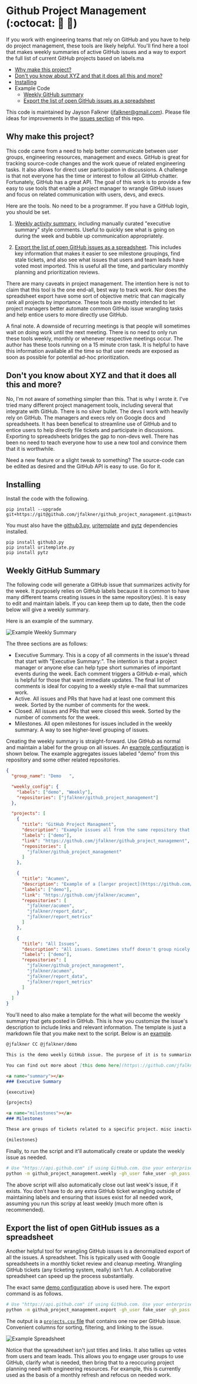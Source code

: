 Github Project Management (:octocat: :snake: :tada:)
===

If you work with engineering teams that rely on GitHub and you have to help do project management, these tools are likely helpful. You'll find here a tool that makes weekly summaries of active GitHub issues and a way to export the full list of current GitHub projects based on labels.ma

- [Why make this project?](#why-make-this-project)
- [Don't you know about XYZ and that it does all this and more?](#dont-you-know-about-xyz-and-that-it-does-all-this-and-more)
- [Installing](#installing)
- Example Code
  - [Weekly GitHub summary](#weekly-github-summary)
  - [Export the list of open GitHub issues as a spreadsheet](#export-the-list-of-open-github-issues-as-a-spreadsheet)

This code is maintained by Jayson Falkner (jfalkner@gmail.com). Please file
ideas for improvements in the [issues section](https://github.com/jfalkner/github_project_management/issues) of this repo.

Why make this project?
---

This code came from a need to help better communicate between user groups, engineering resources, management and execs. GitHub is great for tracking source-code changes and the work queue of related engineering tasks. It also allows for direct user participation in discussions. A challenge is that not everyone has the time or interest to follow all GitHub chatter. Fortunately, GitHub has a great API. The goal of this work is to provide a few easy to use tools that enable a project manager to wrangle GitHub issues and focus on related communication with users, devs, and execs.

Here are the tools. No need to be a programmer. If you have a GitHub login, you should be set.

1. [Weekly activity summary](#weekly-github-summary), including manually curated "executive summary" style comments. Useful to quickly see what is going on during the week and bubble up communication appropriately.

2. [Export the list of open GitHub issues as a spreadsheet](#export-the-list-of-open-github-issues-as-a-spreadsheet). This includes key information that makes it easier to see milestone groupings, find stale tickets, and also see what issues that users and team leads have voted most imported. This is useful all the time, and particulary monthly planning and prioritization reviews. 


There are many caveats in project management. The intention here is not to claim that this tool is the one end-all, best way to track work. Nor does the spreadsheet export have some sort of objective metric that can magically rank all projects by importance. These tools are mostly intended to let project managers better automate common GitHub issue wrangling tasks and help entice users to more directly use GitHub.

A final note. A downside of recurring meetings is that people will sometimes wait on doing work until the next meeting. There is no need to only run these tools weekly, monthly or whenever respective meetings occur. The author has these tools running on a 15 minute cron task. It is helpful to have this information available all the time so that user needs are exposed as soon as possible for potential ad-hoc prioritization.


Don't you know about XYZ and that it does all this and more?
---

No, I'm not aware of something simpler than this. That is why I wrote it. I've tried many different project management tools, including several that integrate with GitHub. There is no silver bullet. The devs I work with heavily rely on GitHub. The managers and execs rely on Google docs and spreadsheets. It has been benefical to streamline use of GitHub and to entice users to help directly file tickets and participate in discussions. Exporting to spreadsheets bridges the gap to non-devs well. There has been no need to teach everyone how to use a new tool and convince them that it is worthwhile.

Need a new feature or a slight tweak to something? The source-code can be edited as desired and the GitHub API is easy to use. Go for it.


Installing
---

Install the code with the following.

```
pip install --upgrade git+https://git@github.com/jfalkner/github_project_management.git@master#egg=github_project_management
```

You must also have the [github3.py](https://github3py.readthedocs.org/en/master/index.html), [uritemplate](https://github.com/sigmavirus24/uritemplate) and [pytz](http://pytz.sourceforge.net) dependencies installed.

```
pip install github3.py
pip install uritemplate.py
pip install pytz
```


Weekly GitHub Summary
---

The following code will generate a GitHub issue that summarizes activity for the week. It purposely relies on GitHub labels because it is common to have many different teams creating issues in the same repository(ies). It is easy to edit and maintain labels. If you can keep them up to date, then the code below will give a weekly summary.

Here is an example of the summary.

![Example Weekly Summary](demo/example_weekly.png)

The three sections are as follows:

- Executive Summary. This is a copy of all comments in the issue's thread that start with "Executive Summary:". The intention is that a project manager or anyone else can help type short summaries of important events during the week. Each comment triggers a GitHub e-mail, which is helpful for those that want immediate updates. The final list of comments is ideal for copying to a weekly style e-mail that summarizes work.
- Active. All issues and PRs that have had at least one comment this week. Sorted by the number of comments for the week.
- Closed. All issues and PRs that were closed this week. Sorted by the number of comments for the week.
- Milestones. All open milestones for issues included in the weekly summary. A way to see higher-level grouping of issues.

Creating the weekly summary is straight-forward. Use GitHub as normal and maintain a label for the group on all issues. An [example configuration](demo/example_config.json) is shown below. The example aggregates issues labeled "demo" from this repository and some other related repositories.

```json
{
  "group_name": "Demo   ",

  "weekly_config": {
    "labels": ["demo", "Weekly"],
    "repositories": ["jfalkner/github_project_management"]
  },

  "projects": [
    {
      "title": "GitHub Project Managment",
      "description": "Example issues all from the same repository that contains the main codebase. Rarely does everything end up in one repo. Further documentation for how this demo weekly issue was made is  [here](https://github.com/jfalkner/github_project_management).",
      "labels": ["demo"],
      "link": "https://github.com/jfalkner/github_project_management",
      "repositories": [
        "jfalkner/github_project_management"
      ]
    },

    {
      "title": "Acumen",
      "description": "Example of a [larger project](https://github.com/jfalkner/acumen) that uses code from several repositories. Each repo represents a package that is usable independently. Splitting up the code enforces some simplicty, strong interfaces, and makes maintenance of the individual components easier.",
      "labels": ["demo"],
      "link": "https://github.com/jfalkner/acumen",
      "repositories": [
        "jfalkner/acumen",
        "jfalkner/report_data",
        "jfalkner/report_metrics"
      ]
    },

    {
      "title": "All Issues",
      "description": "All issues. Sometimes stuff doesn't group nicely in to labeled projects and milestones.",
      "labels": ["demo"],
      "repositories": [
        "jfalkner/github_project_management",
        "jfalkner/acumen",
        "jfalkner/report_data",
        "jfalkner/report_metrics"
      ]
    }
  ]
}
```

You'll need to also make a template for the what will become the weekly summary that gets posted in GitHub. This is how you customize the issue's description to include links and relevant information. The template is just a markdown file that you make next to the script. Below is an [example](demo/example_template.md).

```md
@jfalkner CC @jfalkner/demo

This is the demo weekly GitHub issue. The purpose of it is to summarize need work and related discussions. GitHub is used because it is the primary tool MyFakeCompany engineers use to track work and report progress.

You can find out more about [this demo here](https\://github.com/jfalkner/github_project_management).

<a name="summary"></a>
### Executive Summary

{executive}

{projects}

<a name="milestones"></a>
### Milestones

These are groups of tickets related to a specific project. misc inactive tickets are binned in the "Backlog" milestone.

{milestones}
```

Finally, to run the script and it'll automatically create or update the weekly issue as needed.

```bash
# Use "https://api.github.com" if using GitHub.com. Use your enterprise GH URL if a private instance. e.g. "https://github.mycompany.com"
python -m github_project_management.weekly -gh_user fake_user -gh_pass fake_password -gh_api https://api.github.com -template demo/example_template.md -config demo/example_config.json
```

The above script will also automatically close out last week's issue, if it exists. You don't have to do any extra GitHub ticket wrangling outside of maintaining labels and ensuring that issues exist for all needed work, assuming you run this scripy at least weekly (much more often is recommended).


Export the list of open GitHub issues as a spreadsheet
---

Another helpful tool for wrangling GitHub issues is a denormalized export of all the issues. A spreadsheet. This is typically used with Google spreadsheets in a monthly ticket review and cleanup meeting. Wrangling GitHub tickets (any ticketing system, really) isn't fun. A collaborative spreadsheet can speed up the process substantially.

The exact same [demo configuration](demo/example_config.json) above is used here. The export command is as follows.

```bash
# Use "https://api.github.com" if using GitHub.com. Use your enterprise GH URL if a private instance. e.g. "https://github.mycompany.com"
python -m github_project_management.export -gh_user fake_user -gh_pass fake_password -gh_api https://api.github.com -config demo/example_config.json
```

The output is a [`projects.csv` file](demo/projects.csv) that contains one row per GitHub issue. Convenient columns for sorting, filtering, and linking to the issue.

![Example Spreadsheet](demo/example_spreadsheet.png)

Notice that the spreadsheet isn't just titles and links. It also tallies up votes from users and team leads. This allows you to engage user groups to use GitHub, clarify what is needed, then bring that to a reoccuring project planning need with engineering resources. For example, this is currently used as the basis of a monthly refresh and refocus on needed work.
